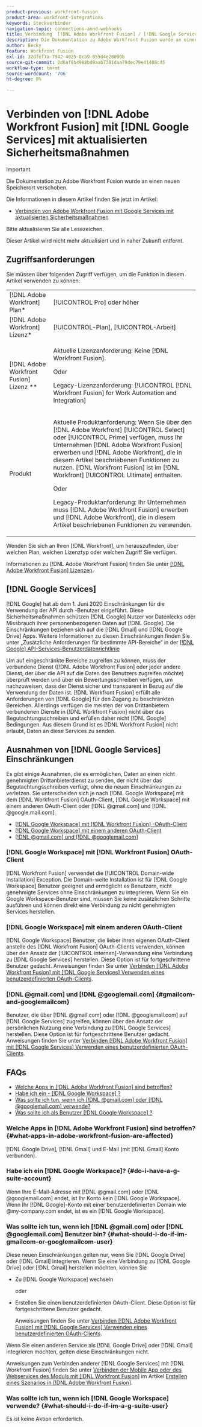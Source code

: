 ```yaml
---
product-previous: workfront-fusion
product-area: workfront-integrations
keywords: Steckverbinder
navigation-topic: connections-annd-webhooks
title: Verbindung  [!DNL Adobe Workfront Fusion] / [!DNL Google Services]  mit aktualisierten Sicherheitsmaßnahmen
description: Die Dokumentation zu Adobe Workfront Fusion wurde an einen neuen Speicherort verschoben. Dieser Artikel ist veraltet, enthält jedoch einen Link zum neuen Artikel, der diese Funktion behandelt.
author: Becky
feature: Workfront Fusion
exl-id: 32dfef7a-7942-4025-8cb9-055d4e28090b
source-git-commit: 2d6af8b4988bd9aab7381daa79dec79e41408c45
workflow-type: tm+mt
source-wordcount: '706'
ht-degree: 0%

---
```


# Verbinden von [!DNL Adobe Workfront Fusion] mit [!DNL Google Services] mit aktualisierten Sicherheitsmaßnahmen

>[!IMPORTANT]
>
>Die Dokumentation zu Adobe Workfront Fusion wurde an einen neuen Speicherort verschoben.
>
>Die Informationen in diesem Artikel finden Sie jetzt im Artikel:
>
>* [Verbinden von Adobe Workfront Fusion mit Google Services mit aktualisierten Sicherheitsmaßnahmen](https://experienceleague.adobe.com/docs/workfront-fusion/using/create-scenarios/connect-to-applications/connect-to-google-with-new-security-measures.html)
>
>Bitte aktualisieren Sie alle Lesezeichen.
>
>Dieser Artikel wird nicht mehr aktualisiert und in naher Zukunft entfernt.

## Zugriffsanforderungen

Sie müssen über folgenden Zugriff verfügen, um die Funktion in diesem Artikel verwenden zu können:

<table style="table-layout:auto">
 <col> 
 <col> 
 <tbody> 
  <tr> 
   <td role="rowheader">[!DNL Adobe Workfront] Plan*</td> 
   <td> <p>[!UICONTROL Pro] oder höher</p> </td> 
  </tr> 
  <tr data-mc-conditions=""> 
   <td role="rowheader">[!DNL Adobe Workfront] Lizenz*</td> 
   <td> <p>[!UICONTROL-Plan], [!UICONTROL-Arbeit]</p> </td> 
  </tr> 
  <tr> 
   <td role="rowheader">[!DNL Adobe Workfront Fusion] Lizenz **</td> 
   <td>
   <p>Aktuelle Lizenzanforderung: Keine [!DNL Workfront Fusion].</p>
   <p>Oder</p>
   <p>Legacy-Lizenzanforderung: [!UICONTROL [!DNL Workfront Fusion] for Work Automation and Integration] </p>
   </td> 
  </tr> 
  <tr> 
   <td role="rowheader">Produkt</td> 
   <td>
   <p>Aktuelle Produktanforderung: Wenn Sie über den [!DNL Adobe Workfront] [!UICONTROL Select] oder [!UICONTROL Prime] verfügen, muss Ihr Unternehmen [!DNL Adobe Workfront Fusion] erwerben und [!DNL Adobe Workfront], die in diesem Artikel beschriebenen Funktionen zu nutzen. [!DNL Workfront Fusion] ist im [!DNL Workfront] [!UICONTROL Ultimate] enthalten.</p>
   <p>Oder</p>
   <p>Legacy-Produktanforderung: Ihr Unternehmen muss [!DNL Adobe Workfront Fusion] erwerben und [!DNL Adobe Workfront], die in diesem Artikel beschriebenen Funktionen zu verwenden.</p>
   </td> 
  </tr> 
 </tbody> 
</table>

Wenden Sie sich an Ihren [!DNL Workfront], um herauszufinden, über welchen Plan, welchen Lizenztyp oder welchen Zugriff Sie verfügen.

Informationen zu [!DNL Adobe Workfront Fusion] finden Sie unter [[!DNL Adobe Workfront Fusion] Lizenzen](../../workfront-fusion/get-started/license-automation-vs-integration.md).

## [!DNL Google Services]

[!DNL Google] hat ab dem 1. Juni 2020 Einschränkungen für die Verwendung der API durch -Benutzer eingeführt. Diese Sicherheitsmaßnahmen schützen [!DNL Google] Nutzer vor Datenlecks oder Missbrauch ihrer personenbezogenen Daten auf [!DNL Google]. Die Einschränkungen beziehen sich auf die [!DNL Gmail] und [!DNL Google Drive] Apps. Weitere Informationen zu diesen Einschränkungen finden Sie unter „Zusätzliche Anforderungen für bestimmte API-Bereiche“ in der [[!DNL Google] API-Services-Benutzerdatenrichtlinie](https://developers.google.com/terms/api-services-user-data-policy#additional_requirements_for_specific_api_scopes)

Um auf eingeschränkte Bereiche zugreifen zu können, muss der verbundene Dienst ([!DNL Adobe Workfront Fusion] oder jeder andere Dienst, der über die API auf die Daten des Benutzers zugreifen möchte) überprüft werden und über ein Bewertungsschreiben verfügen, um nachzuweisen, dass der Dienst sicher und transparent in Bezug auf die Verwendung der Daten ist. [!DNL Workfront Fusion] erfüllt alle Anforderungen von [!DNL Google] für den Zugang zu beschränkten Bereichen. Allerdings verfügen die meisten der von Drittanbietern verbundenen Dienste in [!DNL Workfront Fusion] nicht über das Begutachtungsschreiben und erfüllen daher nicht [!DNL Google] Bedingungen. Aus diesem Grund ist es [!DNL Workfront Fusion] nicht erlaubt, Daten an diese Services zu senden.

## Ausnahmen von [!DNL Google Services] Einschränkungen

Es gibt einige Ausnahmen, die es ermöglichen, Daten an einen nicht genehmigten Drittanbieterdienst zu senden, der nicht über das Begutachtungsschreiben verfügt, ohne die neuen Einschränkungen zu verletzen. Sie unterscheiden sich je nach [!DNL Google Workspace] mit dem [!DNL Workfront Fusion] OAuth-Client, [!DNL Google Workspace] mit einem anderen OAuth-Client oder [!DNL @gmail.com] und [!DNL @google.mail.com].

* [[!DNL Google Workspace] mit  [!DNL Workfront Fusion] -OAuth-Client](#g-suite-with-workfront-fusion-oauth-client)
* [[!DNL Google Workspace] mit einem anderen OAuth-Client](#g-suite-with-another-oauth-client)
* [[!DNL @gmail.com] und [!DNL @googlemail.com]](#gmailcom-and-googlemailcom)

### [!DNL Google Workspace] mit [!DNL Workfront Fusion] OAuth-Client

[!DNL Workfront Fusion] verwendet die [!UICONTROL Domain-wide Installation] Exception. Die Domain-weite Installation ist für [!DNL Google Workspace] Benutzer geeignet und ermöglicht es Benutzern, nicht genehmigte Services ohne Einschränkungen zu integrieren. Wenn Sie ein Google Workspace-Benutzer sind, müssen Sie keine zusätzlichen Schritte ausführen und können direkt eine Verbindung zu nicht genehmigten Services herstellen.

### [!DNL Google Workspace] mit einem anderen OAuth-Client

[!DNL Google Workspace] Benutzer, die lieber ihren eigenen OAuth-Client anstelle des [!DNL Workfront Fusion] OAuth-Clients verwenden, können über den Ansatz der [!UICONTROL internen]-Verwendung eine Verbindung zu [!DNL Google Services] herstellen. Diese Option ist für fortgeschrittene Benutzer gedacht. Anweisungen finden Sie unter [Verbinden [!DNL Adobe Workfront Fusion] mit [!DNL Google Services] Verwenden eines benutzerdefinierten OAuth-Clients](../../workfront-fusion/connections/connect-fusion-to-google-using-oauth.md).

### [!DNL @gmail.com] und [!DNL @googlemail.com] {#gmailcom-and-googlemailcom}

Benutzer, die über [!DNL @gmail.com] oder [!DNL @googlemail.com] auf [!DNL Google Services] zugreifen, können über den Ansatz der persönlichen Nutzung eine Verbindung zu [!DNL Google Services] herstellen. Diese Option ist für fortgeschrittene Benutzer gedacht. Anweisungen finden Sie unter [Verbinden [!DNL Adobe Workfront Fusion] mit [!DNL Google Services] Verwenden eines benutzerdefinierten OAuth-Clients](../../workfront-fusion/connections/connect-fusion-to-google-using-oauth.md).

## FAQs

* [Welche Apps in [!DNL Adobe Workfront Fusion] sind betroffen?](#what-apps-in-adobe-workfront-fusion-are-affected)
* [Habe ich ein - [!DNL Google Workspace] ?](#do-i-have-a-g-suite-account)
* [Was sollte ich tun, wenn ich  [!DNL @gmail.com]  oder  [!DNL @googlemail.com]  verwende?](#what-should-i-do-if-im-gmailcom-or-googlemailcom-user)
* [Was sollte ich als Benutzer  [!DNL Google Workspace] ?](#what-should-i-do-if-im-a-g-suite-user)

### Welche Apps in [!DNL Adobe Workfront Fusion] sind betroffen? {#what-apps-in-adobe-workfront-fusion-are-affected}

[!DNL Google Drive], [!DNL Gmail] und E-Mail (mit [!DNL Gmail] Konto verbunden).

### Habe ich ein [!DNL Google Workspace]? {#do-i-have-a-g-suite-account}

Wenn Ihre E-Mail-Adresse mit [!DNL @gmail.com] oder [!DNL @googlemail.com] endet, ist Ihr Konto kein [!DNL Google Workspace]. Wenn Ihr [!DNL Google]-Konto mit einer benutzerdefinierten Domain wie @my-company.com endet, ist es ein [!DNL Google Workspace].

### Was sollte ich tun, wenn ich [!DNL @gmail.com] oder [!DNL @googlemail.com] Benutzer bin? {#what-should-i-do-if-im-gmailcom-or-googlemailcom-user}

Diese neuen Einschränkungen gelten nur, wenn Sie [!DNL Google Drive] oder [!DNL Gmail] integrieren. Wenn Sie eine Verbindung zu [!DNL Google Drive] oder [!DNL Gmail] herstellen möchten, können Sie

* Zu [!DNL Google Workspace] wechseln

  oder

* Erstellen Sie einen benutzerdefinierten OAuth-Client. Diese Option ist für fortgeschrittene Benutzer gedacht.

  Anweisungen finden Sie unter [Verbinden [!DNL Adobe Workfront Fusion] mit [!DNL Google Services] Verwenden eines benutzerdefinierten OAuth-Clients](../../workfront-fusion/connections/connect-fusion-to-google-using-oauth.md).

Wenn Sie einen anderen Service als [!DNL Google Drive] oder [!DNL Gmail] integrieren möchten, gelten diese Einschränkungen nicht.

Anweisungen zum Verbinden anderer [!DNL Google Services] mit [!DNL Workfront Fusion] finden Sie unter [Verbinden der Mobile App oder des Webservices des Moduls mit [!DNL Workfront Fusion]](../../workfront-fusion/scenarios/create-a-scenario.md#connect) im Artikel [Erstellen eines Szenarios in [!DNL Adobe Workfront Fusion]](../../workfront-fusion/scenarios/create-a-scenario.md).

### Was sollte ich tun, wenn ich [!DNL Google Workspace] verwende? {#what-should-i-do-if-im-a-g-suite-user}

Es ist keine Aktion erforderlich.
